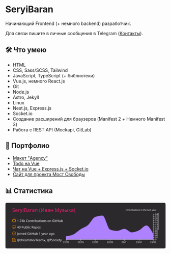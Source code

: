 # SeryiBaran

Начинающий Frontend (+ немного backend) разработчик.

Для связи пишите в личные сообщения в Telegram ([Контакты](https://seryibaran.github.io/contacts)).

## :hammer_and_wrench: Что умею

- HTML
- CSS, Sass/SCSS, Tailwind
- JavaScript, TypeScript (+ библиотеки)
- Vue.js, немного React.js
- Git
- Node.js
- Astro, Jekyll
- Linux
- Nest.js, Express.js
- Socket.io
- Создание расширений для браузеров (Manifest 2 + Немного Manifest 3)
- Работа с REST API (Mockapi, GitLab)

## :briefcase: Портфолио

- [Макет "Agency"](https://github.com/SeryiBaran/maket-agency)
- [Todo на Vue](https://github.com/SeryiBaran/todo-vue)
- [Чат на Vue + Express.js + Socket.io](https://github.com/SeryiBaran/veschat)
- [Сайт для проекта Мост Свободы](https://github.com/f5ociety/Bridge-of-Liberty)

## :bar_chart: Статистика

![Статистика profile-summary-cards](https://raw.githubusercontent.com/SeryiBaran/seryibaran/master/profile-summary-card-output/monokai/0-profile-details.svg)

